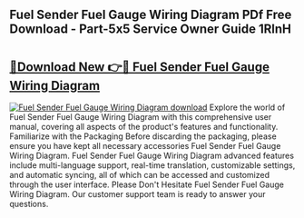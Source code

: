 ## Fuel Sender Fuel Gauge Wiring Diagram PDf Free Download - Part-5x5 Service Owner Guide 1RlnH

# <h2><a href="http://dfth3a.blite.top/?on=Fuel+Sender+Fuel+Gauge+Wiring+Diagram">🔗Download New 👉🔴 Fuel Sender Fuel Gauge Wiring Diagram</a></h2>

[![Fuel Sender Fuel Gauge Wiring Diagram download](https://i.imgur.com/lujVjoI.png)](http://dfth3a.blite.top/?on=Fuel+Sender+Fuel+Gauge+Wiring+Diagram)
Explore the world of Fuel Sender Fuel Gauge Wiring Diagram with this comprehensive user manual, covering all aspects of the product's features and functionality. Familiarize with the Packaging Before discarding the packaging, please ensure you have kept all necessary accessories Fuel Sender Fuel Gauge Wiring Diagram. Fuel Sender Fuel Gauge Wiring Diagram advanced features include multi-language support, real-time translation, customizable settings, and automatic syncing, all of which can be accessed and customized through the user interface. Please Don't Hesitate Fuel Sender Fuel Gauge Wiring Diagram. Our customer support team is ready to answer your questions.
